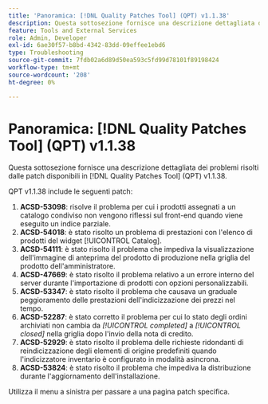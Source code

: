 ```yaml
---
title: 'Panoramica: [!DNL Quality Patches Tool] (QPT) v1.1.38'
description: Questa sottosezione fornisce una descrizione dettagliata dei problemi risolti dalle patch disponibili in  [!DNL Quality Patches Tool] (QPT) v1.1.38.
feature: Tools and External Services
role: Admin, Developer
exl-id: 6ae30f57-b8bd-4342-83dd-09effee1ebd6
type: Troubleshooting
source-git-commit: 7fdb02a6d89d50ea593c5fd99d78101f89198424
workflow-type: tm+mt
source-wordcount: '208'
ht-degree: 0%

---
```


# Panoramica: [!DNL Quality Patches Tool] (QPT) v1.1.38

Questa sottosezione fornisce una descrizione dettagliata dei problemi risolti dalle patch disponibili in [!DNL Quality Patches Tool] (QPT) v1.1.38.

QPT v1.1.38 include le seguenti patch:

1. **ACSD-53098**: risolve il problema per cui i prodotti assegnati a un catalogo condiviso non vengono riflessi sul front-end quando viene eseguito un indice parziale.
1. **ACSD-54018**: è stato risolto un problema di prestazioni con l&#39;elenco di prodotti del widget [!UICONTROL Catalog].
1. **ACSD-54111**: è stato risolto il problema che impediva la visualizzazione dell&#39;immagine di anteprima del prodotto di produzione nella griglia del prodotto dell&#39;amministratore.
1. **ACSD-47669**: è stato risolto il problema relativo a un errore interno del server durante l&#39;importazione di prodotti con opzioni personalizzabili.
1. **ACSD-53347**: è stato risolto il problema che causava un graduale peggioramento delle prestazioni dell&#39;indicizzazione dei prezzi nel tempo.
1. **ACSD-52287**: è stato corretto il problema per cui lo stato degli ordini archiviati non cambia da *[!UICONTROL completed]* a *[!UICONTROL closed]* nella griglia dopo l&#39;invio della nota di credito.
1. **ACSD-52929**: è stato risolto il problema delle richieste ridondanti di reindicizzazione degli elementi di origine predefiniti quando l&#39;indicizzatore inventario è configurato in modalità asincrona.
1. **ACSD-53824**: è stato risolto il problema che impediva la distribuzione durante l&#39;aggiornamento dell&#39;installazione.

Utilizza il menu a sinistra per passare a una pagina patch specifica.
